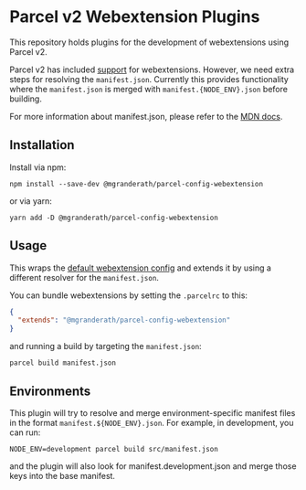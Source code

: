 # Parcel v2 Webextension Plugins

This repository holds plugins for the development of webextensions using Parcel v2.

Parcel v2 has included [support](https://v2.parceljs.org/recipes/web-extension/) for webextensions. However, we need extra steps for resolving
the `manifest.json`. Currently this provides functionality where the `manifest.json` is merged with `manifest.{NODE_ENV}.json` before building.

For more information about manifest.json, please refer to the [MDN docs](https://developer.mozilla.org/en-US/Add-ons/WebExtensions/manifest.json).

## Installation
    
Install via npm:
```shell
npm install --save-dev @mgranderath/parcel-config-webextension
```
or via yarn:
````shell
yarn add -D @mgranderath/parcel-config-webextension
````

## Usage

This wraps the [default webextension config](https://v2.parceljs.org/recipes/web-extension/) and extends it by using a different resolver for the `manifest.json`.

You can bundle webextensions by setting the `.parcelrc` to this:
````json
{
  "extends": "@mgranderath/parcel-config-webextension"
}
````

and running a build by targeting the `manifest.json`:
````shell
parcel build manifest.json
````

## Environments

This plugin will try to resolve and merge environment-specific manifest files in the format `manifest.${NODE_ENV}.json`. 
For example, in development, you can run:
```shell
NODE_ENV=development parcel build src/manifest.json
```
and the plugin will also look for manifest.development.json and merge those keys into the base manifest.